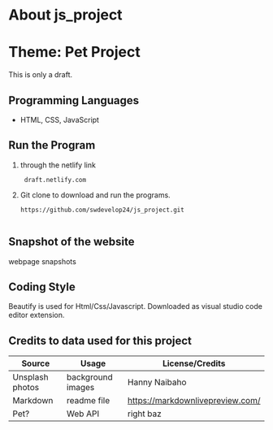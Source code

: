 # About js_project

# Theme: Pet Project

  This is only a draft. 




## Programming Languages

* HTML, CSS, JavaScript


## Run the Program
1. through the netlify link
   ```
    draft.netlify.com 
2.  Git clone to download and run the programs.
     ```
    https://github.com/swdevelop24/js_project.git


## Snapshot of the website

webpage snapshots 
    


## Coding Style
Beautify is used for Html/Css/Javascript. Downloaded as visual studio code editor extension.



## Credits to data used for this project

| Source       | Usage | License/Credits |
|-------------|---------------|----------------|
| Unsplash photos  | background images    | Hanny Naibaho      |
| Markdown  | readme file     | https://markdownlivepreview.com/   |
|  Pet? | Web API | right baz     |



